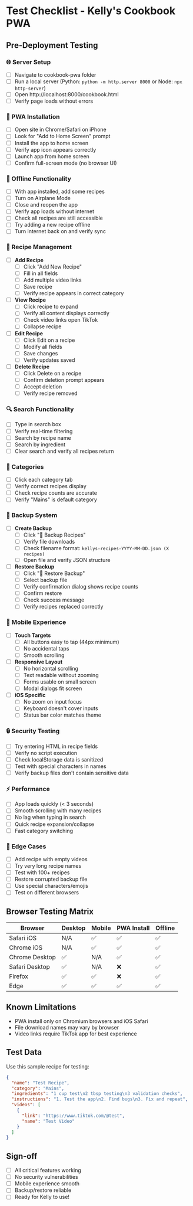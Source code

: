 # Test Checklist - Kelly's Cookbook PWA

## Pre-Deployment Testing

### 🌐 Server Setup
- [ ] Navigate to cookbook-pwa folder
- [ ] Run a local server (Python: `python -m http.server 8000` or Node: `npx http-server`)
- [ ] Open http://localhost:8000/cookbook.html
- [ ] Verify page loads without errors

### 📱 PWA Installation
- [ ] Open site in Chrome/Safari on iPhone
- [ ] Look for "Add to Home Screen" prompt
- [ ] Install the app to home screen
- [ ] Verify app icon appears correctly
- [ ] Launch app from home screen
- [ ] Confirm full-screen mode (no browser UI)

### 🔌 Offline Functionality
- [ ] With app installed, add some recipes
- [ ] Turn on Airplane Mode
- [ ] Close and reopen the app
- [ ] Verify app loads without internet
- [ ] Check all recipes are still accessible
- [ ] Try adding a new recipe offline
- [ ] Turn internet back on and verify sync

### 🍳 Recipe Management
- [ ] **Add Recipe**
  - [ ] Click "Add New Recipe"
  - [ ] Fill in all fields
  - [ ] Add multiple video links
  - [ ] Save recipe
  - [ ] Verify recipe appears in correct category
  
- [ ] **View Recipe**
  - [ ] Click recipe to expand
  - [ ] Verify all content displays correctly
  - [ ] Check video links open TikTok
  - [ ] Collapse recipe
  
- [ ] **Edit Recipe**
  - [ ] Click Edit on a recipe
  - [ ] Modify all fields
  - [ ] Save changes
  - [ ] Verify updates saved
  
- [ ] **Delete Recipe**
  - [ ] Click Delete on a recipe
  - [ ] Confirm deletion prompt appears
  - [ ] Accept deletion
  - [ ] Verify recipe removed

### 🔍 Search Functionality
- [ ] Type in search box
- [ ] Verify real-time filtering
- [ ] Search by recipe name
- [ ] Search by ingredient
- [ ] Clear search and verify all recipes return

### 📂 Categories
- [ ] Click each category tab
- [ ] Verify correct recipes display
- [ ] Check recipe counts are accurate
- [ ] Verify "Mains" is default category

### 💾 Backup System
- [ ] **Create Backup**
  - [ ] Click "💾 Backup Recipes"
  - [ ] Verify file downloads
  - [ ] Check filename format: `kellys-recipes-YYYY-MM-DD.json (X recipes)`
  - [ ] Open file and verify JSON structure
  
- [ ] **Restore Backup**
  - [ ] Click "📂 Restore Backup"
  - [ ] Select backup file
  - [ ] Verify confirmation dialog shows recipe counts
  - [ ] Confirm restore
  - [ ] Check success message
  - [ ] Verify recipes replaced correctly

### 📱 Mobile Experience
- [ ] **Touch Targets**
  - [ ] All buttons easy to tap (44px minimum)
  - [ ] No accidental taps
  - [ ] Smooth scrolling
  
- [ ] **Responsive Layout**
  - [ ] No horizontal scrolling
  - [ ] Text readable without zooming
  - [ ] Forms usable on small screen
  - [ ] Modal dialogs fit screen
  
- [ ] **iOS Specific**
  - [ ] No zoom on input focus
  - [ ] Keyboard doesn't cover inputs
  - [ ] Status bar color matches theme

### 🔒 Security Testing
- [ ] Try entering HTML in recipe fields
- [ ] Verify no script execution
- [ ] Check localStorage data is sanitized
- [ ] Test with special characters in names
- [ ] Verify backup files don't contain sensitive data

### ⚡ Performance
- [ ] App loads quickly (< 3 seconds)
- [ ] Smooth scrolling with many recipes
- [ ] No lag when typing in search
- [ ] Quick recipe expansion/collapse
- [ ] Fast category switching

### 🐛 Edge Cases
- [ ] Add recipe with empty videos
- [ ] Try very long recipe names
- [ ] Test with 100+ recipes
- [ ] Restore corrupted backup file
- [ ] Use special characters/emojis
- [ ] Test on different browsers

## Browser Testing Matrix

| Browser | Desktop | Mobile | PWA Install | Offline |
|---------|---------|--------|-------------|---------|
| Safari iOS | N/A | ✅ | ✅ | ✅ |
| Chrome iOS | N/A | ✅ | ✅ | ✅ |
| Chrome Desktop | ✅ | N/A | ✅ | ✅ |
| Safari Desktop | ✅ | N/A | ❌ | ✅ |
| Firefox | ✅ | ✅ | ❌ | ✅ |
| Edge | ✅ | ✅ | ✅ | ✅ |

## Known Limitations
- PWA install only on Chromium browsers and iOS Safari
- File download names may vary by browser
- Video links require TikTok app for best experience

## Test Data
Use this sample recipe for testing:

```json
{
  "name": "Test Recipe",
  "category": "Mains",
  "ingredients": "1 cup test\n2 tbsp testing\n3 validation checks",
  "instructions": "1. Test the app\n2. Find bugs\n3. Fix and repeat",
  "videos": [
    {
      "link": "https://www.tiktok.com/@test",
      "name": "Test Video"
    }
  ]
}
```

## Sign-off
- [ ] All critical features working
- [ ] No security vulnerabilities
- [ ] Mobile experience smooth
- [ ] Backup/restore reliable
- [ ] Ready for Kelly to use!